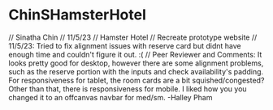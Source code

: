 # ChinSHamsterHotel
// Sinatha Chin
// 11/5/23
// Hamster Hotel
// Recreate prototype website 
// 11/5/23: Tried to fix alignment issues with reserve card but didnt have enough time and couldn't figure it out. :(
// Peer Reviewer and Comments: It looks pretty good for desktop, however there are some alignment problems, such as the reserve portion with the inputs and check availability's padding. For responsiveness for tablet, the room cards are a bit squished/congested? Other than that, there is responsiveness for mobile. I liked how you you changed it to an offcanvas navbar for med/sm. -Halley Pham 
